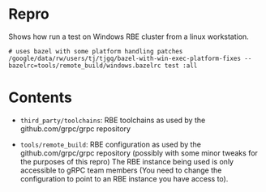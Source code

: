 # Repro

Shows how run a test on Windows RBE cluster from a linux workstation.

```
# uses bazel with some platform handling patches
/google/data/rw/users/tj/tjgq/bazel-with-win-exec-platform-fixes --bazelrc=tools/remote_build/windows.bazelrc test :all
```

# Contents

* `third_party/toolchains`: RBE toolchains as used by the github.com/grpc/grpc repository

* `tools/remote_build`: RBE configuration as used by the github.com/grpc/grpc repository (possibly with some minor tweaks for the purposes of this repro)
The RBE instance being used is only accessible to gRPC team members (You need to change the configuration to point to an RBE instance you have access to).
